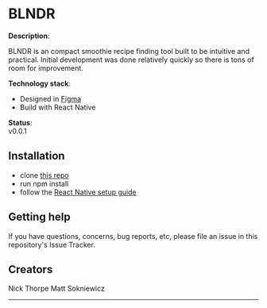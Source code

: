 
# BLNDR

**Description**: 

BLNDR is an compact smoothie recipe finding tool built to be intuitive and practical. Initial development was done relatively quickly so there is tons of room for improvement. 

**Technology stack**: 

- Designed in [Figma](https://www.figma.com/proto/FPTqnOdEq1AcGWJkiDtQgC/BLNDR?page-id=0%3A1&node-id=135%3A11895&viewport=-3976%2C-124%2C0.33853423595428467&scaling=scale-down)
- Build with React Native

**Status**:  
v0.0.1

## Installation

- clone [this repo](https://github.com/nickthorpe71/BLNDR)
- run npm install
- follow the [React Native setup guide](https://reactnative.dev/docs/environment-setup)

## Getting help

If you have questions, concerns, bug reports, etc, please file an issue in this repository's Issue Tracker.

## Creators
Nick Thorpe
Matt Sokniewicz

----